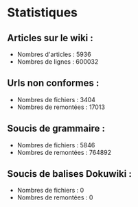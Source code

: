 # Statistiques

## Articles sur le wiki :

  * Nombres d'articles : 5936
  * Nombres de lignes : 600032

## Urls non conformes :

  * Nombres de fichiers : 3404
  * Nombres de remontées : 17013

## Soucis de grammaire :

  * Nombres de fichiers : 5846
  * Nombres de remontées : 764892

## Soucis de balises Dokuwiki :

  * Nombres de fichiers : 0
  * Nombres de remontées : 0

